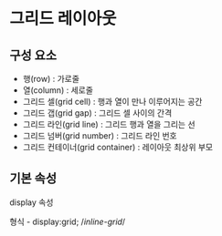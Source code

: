 # 그리드 레이아웃

## 구성 요소
* 행(row) : 가로줄
* 열(column) : 세로줄
* 그리드 셀(grid cell) : 행과 열이 만나 이루어지는 공간
* 그리드 갭(grid gap) : 그리드 셀 사이의 간격
* 그리드 라인(grid line) : 그리드 행과 열을 그리는 선
* 그리드 넘버(grid number) : 그리드 라인 번호
* 그리드 컨테이너(grid container) : 레이아웃 최상위 부모

## 기본 속성

display 속성

형식 - display:grid; /*inline-grid*/


